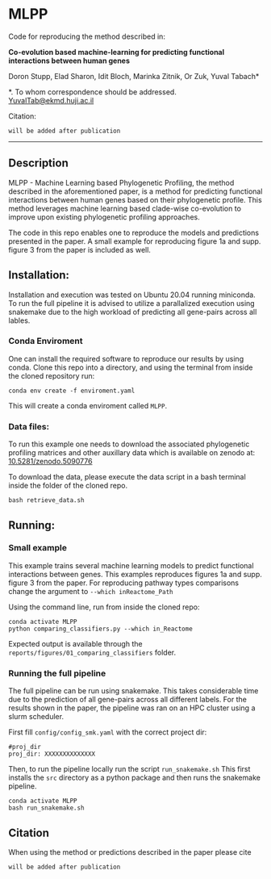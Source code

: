 # MLPP

Code for reproducing the method described in:

**Co-evolution based machine-learning for predicting functional interactions between human genes**

Doron Stupp, Elad Sharon, Idit Bloch, Marinka Zitnik, Or Zuk, Yuval Tabach*

*. To whom correspondence should be addressed. YuvalTab@ekmd.huji.ac.il

Citation:
```{bibtex}
will be added after publication
```

----------------

## Description

MLPP - Machine Learning based Phylogenetic Profiling, the method described in the aforementioned paper, is a method for predicting functional interactions between human genes based on their phylogenetic profile. This method leverages machine learning based clade-wise co-evolution to improve upon existing phylogenetic profiling approaches. 

The code in this repo enables one to reproduce the models and predictions presented in the paper. A small example for reproducing figure 1a and supp. figure 3 from the paper is included as well. 

## Installation:

Installation and execution was tested on Ubuntu 20.04 running miniconda. To run the full pipeline it is advised to utilize a parallalized execution using snakemake due to the high workload of predicting all gene-pairs across all lables.

### Conda Enviroment

One can install the required software to reproduce our results by using conda. Clone this repo into a directory, and using the terminal from inside the cloned repository run:

```{bash}
conda env create -f enviroment.yaml
```

This will create a conda enviroment called `MLPP`.

### Data files:

To run this example one needs to download the associated phylogenetic profiling matrices and other auxillary data which is available on zenodo at: [10.5281/zenodo.5090776](10.5281/zenodo.5090776) 

To download the data, please execute the data script in a bash terminal inside the folder of the cloned repo.

```{bash}
bash retrieve_data.sh
```

## Running:

### Small example
This example trains several machine learning models to predict functional interactions between genes. This examples reproduces figures 1a and supp. figure 3 from the paper.
For reproducing pathway types comparisons change the argument to `--which inReactome_Path`

Using the command line, run from inside the cloned repo:
```{bash}
conda activate MLPP
python comparing_classifiers.py --which in_Reactome
```

Expected output is available through the `reports/figures/01_comparing_classifiers` folder.

### Running the full pipeline
The full pipeline can be run using snakemake. This takes considerable time due to the prediction of all gene-pairs across all different labels. For the results shown in the paper, the pipeline was ran on an HPC cluster using a slurm scheduler.

First fill `config/config_smk.yaml` with the correct project dir:
```{yaml}
#proj_dir
proj_dir: XXXXXXXXXXXXXX
```

Then, to run the pipeline locally run the script `run_snakemake.sh`
This first installs the `src` directory as a python package and then runs the snakemake pipeline.

```{bash}
conda activate MLPP
bash run_snakemake.sh
```

## Citation

When using the method or predictions described in the paper please cite 
```{bibtex}
will be added after publication
```